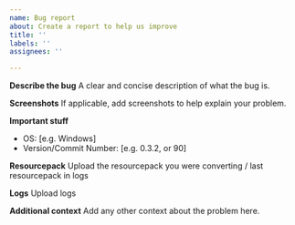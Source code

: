 ```yaml
---
name: Bug report
about: Create a report to help us improve
title: ''
labels: ''
assignees: ''

---
```


**Describe the bug**
A clear and concise description of what the bug is.

**Screenshots**
If applicable, add screenshots to help explain your problem.

**Important stuff**
 - OS: [e.g. Windows]
 - Version/Commit Number: [e.g. 0.3.2, or 90]

**Resourcepack**
Upload the resourcepack you were converting / last resourcepack in logs

**Logs**
Upload logs

**Additional context**
Add any other context about the problem here.

